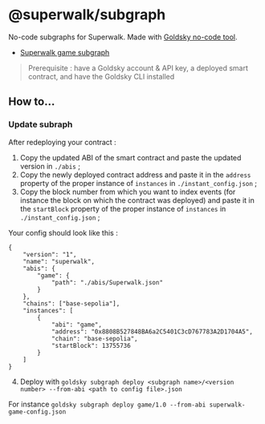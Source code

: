 # @superwalk/subgraph

No-code subgraphs for Superwalk.
Made with [Goldsky no-code tool](https://docs.goldsky.com/subgraphs/guides/create-a-no-code-subgraph#video-walkthrough).

- [Superwalk game subgraph](https://api.goldsky.com/api/public/project_clzbhwx2klyjj01xs95bx1d75/subgraphs/game-base-sepolia/1.0/gn)

> Prerequisite : have a Goldsky account & API key, a deployed smart contract, and have the Goldsky CLI installed


## How to...

### Update subraph

After redeploying your contract :

1. Copy the updated ABI of the smart contract and paste the updated version in `./abis` ;
2. Copy the newly deployed contract address and paste it in the `address` property of the proper instance of `instances` in `./instant_config.json` ;
3. Copy the block number from which you want to index events (for instance the block on which the contract was deployed) and paste it in the `startBlock` property of the proper instance of `instances` in `./instant_config.json` ;

Your config should look like this :

```
{
    "version": "1",
    "name": "superwalk",
    "abis": {
        "game": {
            "path": "./abis/Superwalk.json"
        }
    },
    "chains": ["base-sepolia"],
    "instances": [
        {
            "abi": "game",
            "address": "0x8808B527848BA6a2C5401C3cD767783A2D1704A5",
            "chain": "base-sepolia",
            "startBlock": 13755736
        }
    ]
}
```

4. Deploy with `goldsky subgraph deploy <subgraph name>/<version number> --from-abi <path to config file>.json`

For instance `goldsky subgraph deploy game/1.0 --from-abi superwalk-game-config.json`